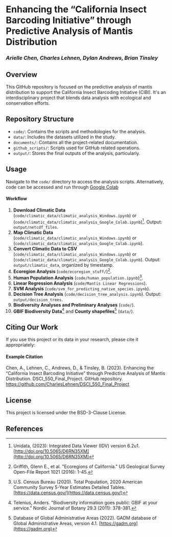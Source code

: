 # Enhancing the “California Insect Barcoding Initiative” through Predictive Analysis of Mantis Distribution
### *Arielle Chen, Charles Lehnen, Dylan Andrews, Brian Tinsley*

## Overview
This GitHub repository is focused on the predictive analysis of mantis distribution to support the California Insect Barcoding Initiative (CIBI). It's an interdisciplinary project that blends data analysis with ecological and conservation efforts.

## Repository Structure
- `code/`: Contains the scripts and methodologies for the analysis.
- `data/`: Includes the datasets utilized in the study.
- `documents/`: Contains all the project-related documentation.
- `github_scripts/`: Scripts used for GitHub related operations.
- `output/`: Stores the final outputs of the analysis, particularly.

## Usage
Navigate to the `code/` directory to access the analysis scripts. Alternatively, code can be accessed and run through [Google Colab](https://drive.google.com/drive/folders/1eUpt1BPaIIdC9e4XXCeb8lFeDx5LxbYm)

#### Workflow

1. **Download Climatic Data** (`code/climatic_data/climatic_analysis_Windows.ipynb`) or (`code/climatic_data/climatic_analysis_Google_Colab.ipynb`)[^1]. Output: `output/netcdf_files`.
2. **Map Climatic Data** (`code/climatic_data/climatic_analysis_Windows.ipynb`) or (`code/climatic_data/climatic_analysis_Google_Colab.ipynb`).
3. **Convert Climatic Data to CSV** (`code/climatic_data/climatic_analysis_Windows.ipynb`) or (`code/climatic_data/climatic_analysis_Google_Colab.ipynb`). Output: `output/climatic_data`, organized by timestamp.
4. **Ecoregion Analysis** (`code/ecoregion_stuff/`)[^2].
5. **Human Population Analysis** (`code/human_population.ipynb`)[^3].
6. **Linear Regression Analysis** (`code/Mantis Linear Regressions`).
7. **SVM Analysis** (`code/svm_for_predicting_native_species.ipynb`).
8. **Decision Tree Analysis** (`code/decision_tree_analysis.ipynb`). Output: `output/decision_trees`.
9. **Biodiversity Analyses and Preliminary Analyses** (`code/`).
10. **GBIF Biodiversity Data**[^4] and **County shapefiles**[^5] (`data/`).


## Citing Our Work
If you use this project or its data in your research, please cite it appropriately:

#### Example Citation
Chen, A., Lehnen, C., Andrews, D., & Tinsley, B. (2023). Enhancing the “California Insect Barcoding Initiative” through Predictive Analysis of Mantis Distribution. DSCI_550_Final_Project. GitHub repository. https://github.com/CharlesLehnen/DSCI_550_Final_Project

## License
This project is licensed under the BSD-3-Clause License.

## References
[^1]: Unidata, (2023): Integrated Data Viewer (IDV) version 6.2u1. [http://doi.org/10.5065/D6RN35XM](http://doi.org/10.5065/D6RN35XM)
[^2]: Griffith, Glenn E., et al. "Ecoregions of California." US Geological Survey Open-File Report 1021 (2016): 1-45.
[^3]: U.S. Census Bureau (2020). Total Population, 2020 American Community Survey 5-Year Estimates Detailed Tables. [https://data.census.gov/](https://data.census.gov/)
[^4]: Telenius, Anders. "Biodiversity information goes public: GBIF at your service." Nordic Journal of Botany 29.3 (2011): 378-381.
[^5]: Database of Global Administrative Areas (2022). GADM database of Global Administrative Areas, version 4.1. [https://gadm.org](https://gadm.org)